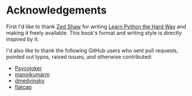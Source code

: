 Acknowledgements
================

First I'd like to thank [Zed Shaw][] for writing [Learn Python the Hard Way][]
and making it freely available.  This book's format and writing style is
directly inspired by it.

[Zed Shaw]: http://zedshaw.com/
[Learn Python the Hard Way]: http://learnpythonthehardway.org/

I'd also like to thank the following GitHub users who sent pull requests,
pointed out typos, raised issues, and otherwise contributed:

* [Psycojoker](https://github.com/Psycojoker)
* [manojkumarm](https://github.com/manojkumarm)
* [dmedvinsky](https://github.com/dmedvinsky)
* [flatcap](https://github.com/flatcap)
